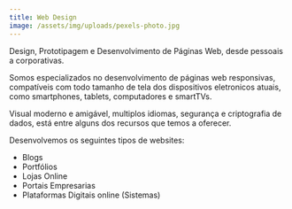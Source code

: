 ```yaml
---
title: Web Design
image: /assets/img/uploads/pexels-photo.jpg
---
```

Design, Prototipagem e Desenvolvimento de Páginas Web, desde pessoais a corporativas.

Somos especializados no desenvolvimento de páginas web responsivas, compatíveis com todo tamanho de tela dos dispositivos eletronicos atuais, como smartphones, tablets, computadores e smartTVs.

Visual moderno e amigável, multiplos idiomas, segurança e criptografia de dados, está entre alguns dos recursos que temos a oferecer.

Desenvolvemos os seguintes tipos de websites:

* Blogs
* Portfólios
* Lojas Online
* Portais Empresarias
* Plataformas Digitais online (Sistemas)
